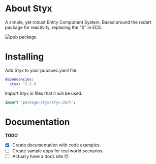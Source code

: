 # About Styx

A simple, yet robust Entity Component System. Based around the rxdart package for reactivity,
replacing the "S" in ECS.

[![pub package](https://img.shields.io/pub/v/styx.svg?label=styx&color=blue)](https://pub.dev/packages/styx)

# Installing

Add Styx to your pubspec.yaml file:

```yaml
dependencies:
  styx: ^2.2.0
```

Import Styx in files that it will be used:

```dart
import 'package:styx/styx.dart';
```

# Documentation
**TODO**
- [x] Create documentation with code examples.
- [ ] Create sample apps for real world scenarios.
- [ ] Actually have a docs site :upside_down_face:
